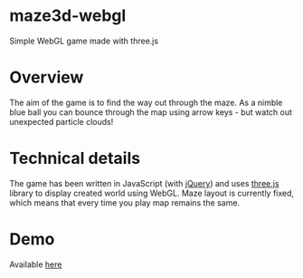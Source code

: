 # maze3d-webgl
Simple WebGL game made with three.js

# Overview
The aim of the game is to find the way out through the maze. As a nimble blue ball you can bounce through the map 
using arrow keys - but watch out unexpected particle clouds!

# Technical details
The game has been written in JavaScript (with [jQuery](https://jquery.com/)) and uses [three.js](http://threejs.org/) library 
to display created world using WebGL. Maze layout is currently fixed, which means that every time you play map remains 
the same.

# Demo
Available [here](http://static.mkowalski.net/demos/maze3d-webgl/)

